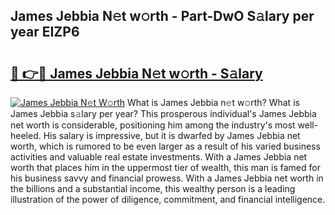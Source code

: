 ## James Jebbia N𝚎t w𝚘rth - Part-DwO S𝚊lary per year EIZP6

# <h2><a href="http://gc1o88y.nevu.top/?p=James+Jebbia">🔗 👉🔴 James Jebbia N𝚎t w𝚘rth - S𝚊lary</a></h2>

[![James Jebbia N𝚎t W𝚘rth](https://i.imgur.com/Oavwk0R.jpeg)](http://gc1o88y.nevu.top/?p=James+Jebbia)
What is James Jebbia n𝚎t w𝚘rth? What is James Jebbia s𝚊lary per year?
This prosperous individual's James Jebbia net worth is considerable, positioning him among the industry's most well-heeled. His salary is impressive, but it is dwarfed by James Jebbia net worth, which is rumored to be even larger as a result of his varied business activities and valuable real estate investments. With a James Jebbia net worth that places him in the uppermost tier of wealth, this man is famed for his business savvy and financial prowess. With a James Jebbia net worth in the billions and a substantial income, this wealthy person is a leading illustration of the power of diligence, commitment, and financial intelligence.
